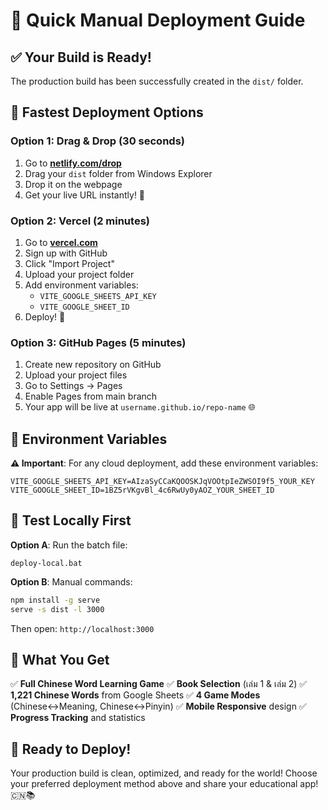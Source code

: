 # 🚀 Quick Manual Deployment Guide

## ✅ Your Build is Ready!

The production build has been successfully created in the `dist/` folder.

## 🎯 Fastest Deployment Options

### **Option 1: Drag & Drop (30 seconds)**
1. Go to **[netlify.com/drop](https://netlify.com/drop)**
2. Drag your `dist` folder from Windows Explorer
3. Drop it on the webpage
4. Get your live URL instantly! 🎉

### **Option 2: Vercel (2 minutes)**
1. Go to **[vercel.com](https://vercel.com)**
2. Sign up with GitHub
3. Click "Import Project"
4. Upload your project folder
5. Add environment variables:
   - `VITE_GOOGLE_SHEETS_API_KEY`
   - `VITE_GOOGLE_SHEET_ID`
6. Deploy! 🚀

### **Option 3: GitHub Pages (5 minutes)**
1. Create new repository on GitHub
2. Upload your project files
3. Go to Settings → Pages
4. Enable Pages from main branch
5. Your app will be live at `username.github.io/repo-name` 🌐

## 🔧 Environment Variables

**⚠️ Important**: For any cloud deployment, add these environment variables:

```
VITE_GOOGLE_SHEETS_API_KEY=AIzaSyCCaKQOOSKJqVOOtpIeZWSOI9f5_YOUR_KEY
VITE_GOOGLE_SHEET_ID=1BZ5rVKgvBl_4c6RwUy0yAOZ_YOUR_SHEET_ID
```

## 🧪 Test Locally First

**Option A**: Run the batch file:
```
deploy-local.bat
```

**Option B**: Manual commands:
```cmd
npm install -g serve
serve -s dist -l 3000
```

Then open: `http://localhost:3000`

## 📱 What You Get

✅ **Full Chinese Word Learning Game**
✅ **Book Selection** (เล่ม 1 & เล่ม 2)
✅ **1,221 Chinese Words** from Google Sheets
✅ **4 Game Modes** (Chinese↔Meaning, Chinese↔Pinyin)
✅ **Mobile Responsive** design
✅ **Progress Tracking** and statistics

## 🎉 Ready to Deploy!

Your production build is clean, optimized, and ready for the world!
Choose your preferred deployment method above and share your educational app! 🇨🇳📚
